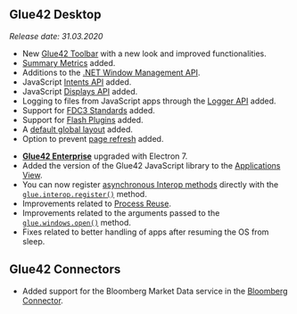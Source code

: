 ## Glue42 Desktop

*Release date: 31.03.2020*

<glue42 name="addClass" class="newFeatures" element="p" text="New Features">

- New [Glue42 Toolbar](../../../glue42-concepts/glue42-toolbar/index.html) with a new look and improved functionalities.
- [Summary Metrics](../../../glue42-concepts/metrics/overview/index.html#generation-summary_metrics) added.
- Additions to the [.NET Window Management API](../../../glue42-concepts/windows/window-management/net/index.html).
- JavaScript [Intents API](../../../glue42-concepts/intents/overview/index.html) added.
- JavaScript [Displays API](../../../glue42-concepts/glue42-platform-features/index.html#displays) added.
- Logging to files from JavaScript apps through the [Logger API](../../../glue42-concepts/glue42-platform-features/index.html#logging) added.
- Support for [FDC3 Standards](../../fdc3-compliance/index.html) added.
- Support for [Flash Plugins](../../../glue42-concepts/glue42-platform-features/index.html#flash_plugin) added.
- A [default global layout](../../../glue42-concepts/windows/layouts/overview/index.html#default_global_layout) added.
- Option to prevent [page refresh](../../../glue42-concepts/windows/window-management/javascript/index.html#preventing_page_refresh) added.

<glue42 name="addClass" class="bugFixes" element="p" text="Improvements and Bug Fixes">

- [**Glue42 Enterprise**](https://glue42.com/enterprise/) upgraded with Electron 7.
- Added the version of the Glue42 JavaScript library to the [Applications View](../../how-to/use-glue42/index.html#applications_view).
- You can now register [asynchronous Interop methods](../../../glue42-concepts/data-sharing-between-apps/interop/javascript/index.html#method_registration-asynchronous_results) directly with the [`glue.interop.register()`](../../../reference/glue/latest/interop/index.html#API-register) method.
- Improvements related to [Process Reuse](../../../glue42-concepts/glue42-platform-features/index.html#process_reuse).
- Improvements related to the arguments passed to the [`glue.windows.open()`](../../../reference/glue/latest/windows/index.html#API-open) method.
- Fixes related to better handling of apps after resuming the OS from sleep.

## Glue42 Connectors

<glue42 name="addClass" class="newFeatures" element="p" text="New Features">

- Added support for the Bloomberg Market Data service in the [Bloomberg Connector](../../../connectors/bloomberg-connector/market-data/overview/index.html). 